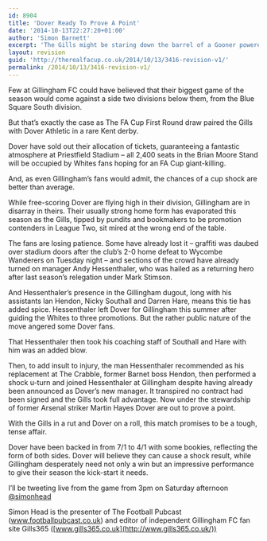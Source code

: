 ```yaml
---
id: 8904
title: 'Dover Ready To Prove A Point'
date: '2014-10-13T22:27:20+01:00'
author: 'Simon Barnett'
excerpt: 'The Gills might be staring down the barrel of a Gooner powered Dover gun in this weekend''s FA Cup Dover shaped gun. But is that the least of their worried? Presenter of the Football Pubcast and editor of indie Gillingham website Gills365, Simon Head, gets frank.'
layout: revision
guid: 'http://therealfacup.co.uk/2014/10/13/3416-revision-v1/'
permalink: /2014/10/13/3416-revision-v1/
---
```


Few at Gillingham FC could have believed that their biggest game of the season would come against a side two divisions below them, from the Blue Square South division.

But that’s exactly the case as The FA Cup First Round draw paired the Gills with Dover Athletic in a rare Kent derby.

Dover have sold out their allocation of tickets, guaranteeing a fantastic atmosphere at Priestfield Stadium – all 2,400 seats in the Brian Moore Stand will be occupied by Whites fans hoping for an FA Cup giant-killing.

And, as even Gillingham’s fans would admit, the chances of a cup shock are better than average.

While free-scoring Dover are flying high in their division, Gillingham are in disarray in theirs. Their usually strong home form has evaporated this season as the Gills, tipped by pundits and bookmakers to be promotion contenders in League Two, sit mired at the wrong end of the table.

The fans are losing patience. Some have already lost it – graffiti was daubed over stadium doors after the club’s 2-0 home defeat to Wycombe Wanderers on Tuesday night – and sections of the crowd have already turned on manager Andy Hessenthaler, who was hailed as a returning hero after last season’s relegation under Mark Stimson.

And Hessenthaler’s presence in the Gillingham dugout, long with his assistants Ian Hendon, Nicky Southall and Darren Hare, means this tie has added spice. Hessenthaler left Dover for Gillingham this summer after guiding the Whites to three promotions. But the rather public nature of the move angered some Dover fans.

That Hessenthaler then took his coaching staff of Southall and Hare with him was an added blow.

Then, to add insult to injury, the man Hessenthaler recommended as his replacement at The Crabble, former Barnet boss Hendon, then performed a shock u-turn and joined Hessenthaler at Gillingham despite having already been announced as Dover’s new manager. It transpired no contract had been signed and the Gills took full advantage. Now under the stewardship of former Arsenal striker Martin Hayes Dover are out to prove a point.

With the Gills in a rut and Dover on a roll, this match promises to be a tough, tense affair.

Dover have been backed in from 7/1 to 4/1 with some bookies, reflecting the form of both sides. Dover will believe they can cause a shock result, while Gillingham desperately need not only a win but an impressive performance to give their season the kick-start it needs.

I’ll be tweeting live from the game from 3pm on Saturday afternoon [@simonhead](http://twitter.com/simonhead)

Simon Head is the presenter of The Football Pubcast (www.footballpubcast.co.uk) and editor of independent Gillingham FC fan site Gills365 ([www.gills365.co.uk](http://www.gills365.co.uk/))